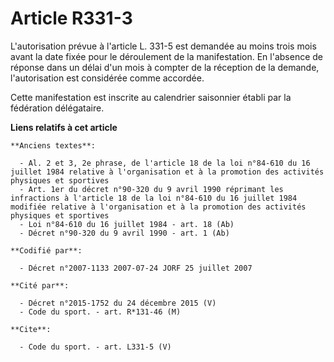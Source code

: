 # Article R331-3

L'autorisation prévue à l'article L. 331-5 est demandée au moins trois mois avant la date fixée pour le déroulement de la
manifestation. En l'absence de réponse dans un délai d'un mois à compter de la réception de la demande, l'autorisation est
considérée comme accordée.

Cette manifestation est inscrite au calendrier saisonnier établi par la fédération délégataire.

**Liens relatifs à cet article**

	**Anciens textes**:

	  - Al. 2 et 3, 2e phrase, de l'article 18 de la loi n°84-610 du 16 juillet 1984 relative à l'organisation et à la promotion des activités physiques et sportives
	  - Art. 1er du décret n°90-320 du 9 avril 1990 réprimant les infractions à l'article 18 de la loi n°84-610 du 16 juillet 1984 modifiée relative à l'organisation et à la promotion des activités physiques et sportives
	  - Loi n°84-610 du 16 juillet 1984 - art. 18 (Ab)
	  - Décret n°90-320 du 9 avril 1990 - art. 1 (Ab)

	**Codifié par**:

	  - Décret n°2007-1133 2007-07-24 JORF 25 juillet 2007

	**Cité par**:

	  - Décret n°2015-1752 du 24 décembre 2015 (V)
	  - Code du sport. - art. R*131-46 (M)

	**Cite**:

	  - Code du sport. - art. L331-5 (V)
